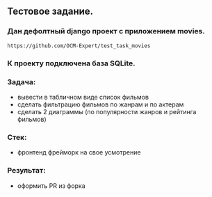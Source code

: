 ## Тестовое задание.

### Дан дефолтный django проект с приложением movies.
`https://github.com/OCM-Expert/test_task_movies`

### К проекту подключена база SQLite.

### Задача:
- вывести в табличном виде список фильмов
- сделать фильтрацию фильмов по жанрам и по актерам
- сделать 2 диаграммы (по популярности жанров и рейтинга фильмов)

### Стек:
- фронтенд фрейморк на свое усмотрение

### Результат:
- оформить PR из форка

